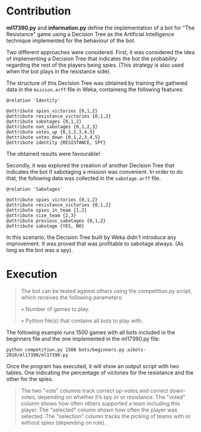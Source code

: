# Contribution

**ml17390.py** and **information.py** define the implementation of a bot for "The Resistance" game 
using a Decision Tree as the Artificial Intelligence technique implemented for the behaviour of the bot.

Two different approaches were considered. First, it was considered the idea of implementing a Decision Tree that indicates the bot the probability regarding the rest of the players being spies. (This strategy is also used when the bot plays in the resistance side).

The structure of this Decision Tree was obtained by training the gathered data in the ` mission.arff ` file in Weka, containeng the following features:

``` 
@relation 'Identity'

@attribute spies_victories {0,1,2}
@attribute resistance_victories {0,1,2}
@attribute sabotages {0,1,2}
@attribute non_sabotages {0,1,2,3}
@attribute votes_up {0,1,2,3,4,5}
@attribute votes_down {0,1,2,3,4,5}
@attribute identity {RESISTANCE, SPY} 

```

The obtained results were favourable!

Secondly, it was explored the creation of another Decision Tree that indicates the bot if sabotaging a mission was convenient.
In order to do that, the following data was collected in the ` sabotage.arff ` file.

``` 
@relation 'Sabotages'

@attribute spies_victories {0,1,2}
@attribute resistance_victories {0,1,2}
@attribute spies_in_team {1,2}
@attribute size_team {2,3}
@attribute previous_sabotages {0,1,2}
@attribute sabotage {YES, NO} 

```

In this scenario, the Decision Tree built by Weka didn't introduce any improvement. It was proved that was profitable to sabotage always. (As long as the bot was a spy).


# Execution

> The bot can be tested against others using the competition.py script, which receives the following parameters:
>
> • Number of games to play.
>
> • Python file(s) that contains all bots to play with.

The following example runs 1500 games with all bots included in the beginners file and the one implemented in the ml17390.py file:

` python competition.py 1500 bots/beginners.py aibots-2018/ml17390/ml17390.py `

Once the program has executed, it will show an output script with two tables. One indicating the percentage of victories for the resistance and the other for the spies.
> The two "vote" columns track correct up-votes and correct down-votes, depending on whether it’s spy or or resistance. 
> The "voted" column shows how often others supported a team including this player. 
> The "selected" column shown how often the player was selected.
> The "selection" column tracks the picking of teams with or without spies (depending on role).
